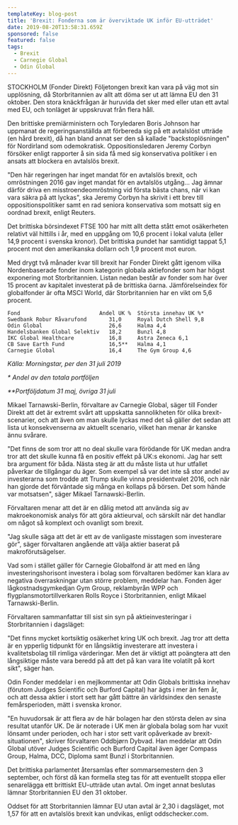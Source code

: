 ```yaml
---
templateKey: blog-post
title: 'Brexit: Fonderna som är överviktade UK inför EU-utträdet'
date: 2019-08-20T13:58:31.659Z
sponsored: false
featured: false
tags:
  - Brexit
  - Carnegie Global
  - Odin Global
---
```

STOCKHOLM (Fonder Direkt) Följetongen brexit kan vara på väg mot sin upplösning, då Storbritannien av allt att döma ser ut att lämna EU den 31 oktober. Den stora knäckfrågan är huruvida det sker med eller utan ett avtal med EU, och tonläget är uppskruvat från flera håll.

Den brittiske premiärministern och Toryledaren Boris Johnson har uppmanat de regeringsanställda att förbereda sig på ett avtalslöst utträde (en hård brexit), då han bland annat ser den så kallade "backstoplösningen" för Nordirland som odemokratisk. Oppositionsledaren Jeremy Corbyn försöker enligt rapporter å sin sida få med sig konservativa politiker i en ansats att blockera en avtalslös brexit.

"Den här regeringen har inget mandat för en avtalslös brexit, och omröstningen 2016 gav inget mandat för en avtalslös utgång… Jag ämnar därför driva en misstroendeomröstning vid första bästa chans, när vi kan vara säkra på att lyckas", ska Jeremy Corbyn ha skrivit i ett brev till oppositionspolitiker samt en rad seniora konservativa som motsatt sig en oordnad brexit, enligt Reuters.

Det brittiska börsindexet FTSE 100 har mitt allt detta stått emot osäkerheten relativt väl hittills i år, med en uppgång om 10,6 procent i lokal valuta (eller 14,9 procent i svenska kronor). Det brittiska pundet har samtidigt tappat 5,1 procent mot den amerikanska dollarn och 1,9 procent mot euron.

Med drygt två månader kvar till brexit har Fonder Direkt gått igenom vilka Nordenbaserade fonder inom kategorin globala aktiefonder som har högst exponering mot Storbritannien. Listan nedan består av fonder som har över 15 procent av kapitalet investerat på de brittiska öarna. Jämförelseindex för globalfonder är ofta MSCI World, där Storbritannien har en vikt om 5,6 procent.

```
Fond                         Andel UK %  Största innehav UK %* 
Swedbank Robur Råvarufond       31,0     Royal Dutch Shell 9,8 
Odin Global                     26,6     Halma 4,4             
Handelsbanken Global Selektiv   18,2     Bunzl 4,8             
IKC Global Healthcare           16,8     Astra Zeneca 6,1      
CB Save Earth Fund              16,5**   Halma 4,1             
Carnegie Global                 16,4     The Gym Group 4,6     
```

_Källa: Morningstar, per den 31 juli 2019_

_\* Andel av den totala portföljen_

_\*\*Portföljdatum 31 maj, övriga 31 juli_

Mikael Tarnawski-Berlin, förvaltare av Carnegie Global, säger till Fonder Direkt att det är extremt svårt att uppskatta sannolikheten för olika brexit-scenarier, och att även om man skulle lyckas med det så gäller det sedan att lista ut konsekvenserna av aktuellt scenario, vilket han menar är kanske ännu svårare.

"Det finns de som tror att no deal skulle vara förödande för UK medan andra tror att det skulle kunna få en positiv effekt på UK:s ekonomi. Jag har sett bra argument för båda. Nästa steg är att du måste lista ut hur utfallet påverkar de tillgångar du äger. Som exempel så var det inte så stor andel av investerarna som trodde att Trump skulle vinna presidentvalet 2016, och när han gjorde det förväntade sig många en kollaps på börsen. Det som hände var motsatsen", säger Mikael Tarnawski-Berlin.

Förvaltaren menar att det är en dålig metod att använda sig av makroekonomisk analys för att göra aktieurval, och särskilt när det handlar om något så komplext och ovanligt som brexit.

"Jag skulle säga att det är ett av de vanligaste misstagen som investerare gör", säger förvaltaren angående att välja aktier baserat på makroförutsägelser.

Vad som i stället gäller för Carnegie Globalfond är att med en lång investeringshorisont investera i bolag som förvaltaren bedömer kan klara av negativa överraskningar utan större problem, meddelar han. Fonden äger lågkostnadsgymkedjan Gym Group, reklambyrån WPP och flygplansmotortillverkaren Rolls Royce i Storbritannien, enligt Mikael Tarnawski-Berlin.

Förvaltaren sammanfattar till sist sin syn på aktieinvesteringar i Storbritannien i dagsläget:

"Det finns mycket kortsiktig osäkerhet kring UK och brexit. Jag tror att detta är en ypperlig tidpunkt för en långsiktig investerare att investera i kvalitetsbolag till rimliga värderingar. Men det är viktigt att poängtera att den långsiktige måste vara beredd på att det på kan vara lite volatilt på kort sikt", säger han.

Odin Fonder meddelar i en mejlkommentar att Odin Globals brittiska innehav (förutom Judges Scientific och Burford Capital) har ägts i mer än fem år, och att dessa aktier i stort sett har gått bättre än världsindex den senaste femårsperioden, mätt i svenska kronor.

"En huvudorsak är att flera av de här bolagen har den största delen av sina resultat utanför UK. De är noterade i UK men är globala bolag som har vuxit lönsamt under perioden, och har i stor sett varit opåverkade av brexit-situationen", skriver förvaltaren Oddbjørn Dybvad. Han meddelar att Odin Global utöver Judges Scientific och Burford Capital även äger Compass Group, Halma, DCC, Diploma samt Bunzl i Storbritannien.

Det brittiska parlamentet återsamlas efter sommarsemestern den 3 september, och först då kan formella steg tas för att eventuellt stoppa eller senarelägga ett brittiskt EU-utträde utan avtal. Om inget annat beslutas lämnar Storbritannien EU den 31 oktober.

Oddset för att Storbritannien lämnar EU utan avtal är 2,30 i dagsläget, mot 1,57 för att en avtalslös brexit kan undvikas, enligt oddschecker.com.
